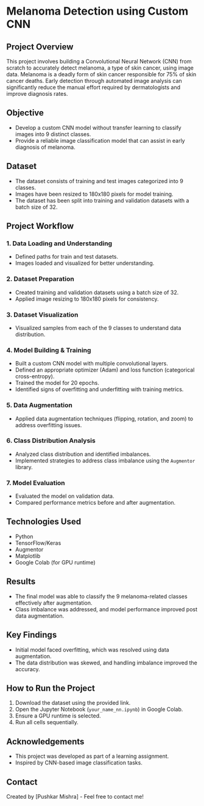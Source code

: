 # Melanoma Detection using Custom CNN

## Project Overview
This project involves building a Convolutional Neural Network (CNN) from scratch to accurately detect melanoma, a type of skin cancer, using image data. Melanoma is a deadly form of skin cancer responsible for 75% of skin cancer deaths. Early detection through automated image analysis can significantly reduce the manual effort required by dermatologists and improve diagnosis rates.

## Objective
- Develop a custom CNN model without transfer learning to classify images into 9 distinct classes.
- Provide a reliable image classification model that can assist in early diagnosis of melanoma.

## Dataset
- The dataset consists of training and test images categorized into 9 classes.
- Images have been resized to 180x180 pixels for model training.
- The dataset has been split into training and validation datasets with a batch size of 32.

## Project Workflow
### 1. Data Loading and Understanding
- Defined paths for train and test datasets.
- Images loaded and visualized for better understanding.

### 2. Dataset Preparation
- Created training and validation datasets using a batch size of 32.
- Applied image resizing to 180x180 pixels for consistency.

### 3. Dataset Visualization
- Visualized samples from each of the 9 classes to understand data distribution.

### 4. Model Building & Training
- Built a custom CNN model with multiple convolutional layers.
- Defined an appropriate optimizer (Adam) and loss function (categorical cross-entropy).
- Trained the model for 20 epochs.
- Identified signs of overfitting and underfitting with training metrics.

### 5. Data Augmentation
- Applied data augmentation techniques (flipping, rotation, and zoom) to address overfitting issues.

### 6. Class Distribution Analysis
- Analyzed class distribution and identified imbalances.
- Implemented strategies to address class imbalance using the `Augmentor` library.

### 7. Model Evaluation
- Evaluated the model on validation data.
- Compared performance metrics before and after augmentation.

## Technologies Used
- Python
- TensorFlow/Keras
- Augmentor
- Matplotlib
- Google Colab (for GPU runtime)

## Results
- The final model was able to classify the 9 melanoma-related classes effectively after augmentation.
- Class imbalance was addressed, and model performance improved post data augmentation.

## Key Findings
- Initial model faced overfitting, which was resolved using data augmentation.
- The data distribution was skewed, and handling imbalance improved the accuracy.

## How to Run the Project
1. Download the dataset using the provided link.
2. Open the Jupyter Notebook (`your_name_nn.ipynb`) in Google Colab.
3. Ensure a GPU runtime is selected.
4. Run all cells sequentially.

## Acknowledgements
- This project was developed as part of a learning assignment.
- Inspired by CNN-based image classification tasks.

## Contact
Created by [Pushkar Mishra] - Feel free to contact me!
